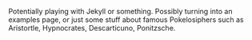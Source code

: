 Potentially playing with Jekyll or something. Possibly turning into an examples page, or just some stuff about famous Pokelosiphers such as Aristortle, Hypnocrates, Descarticuno, Ponitzsche.
